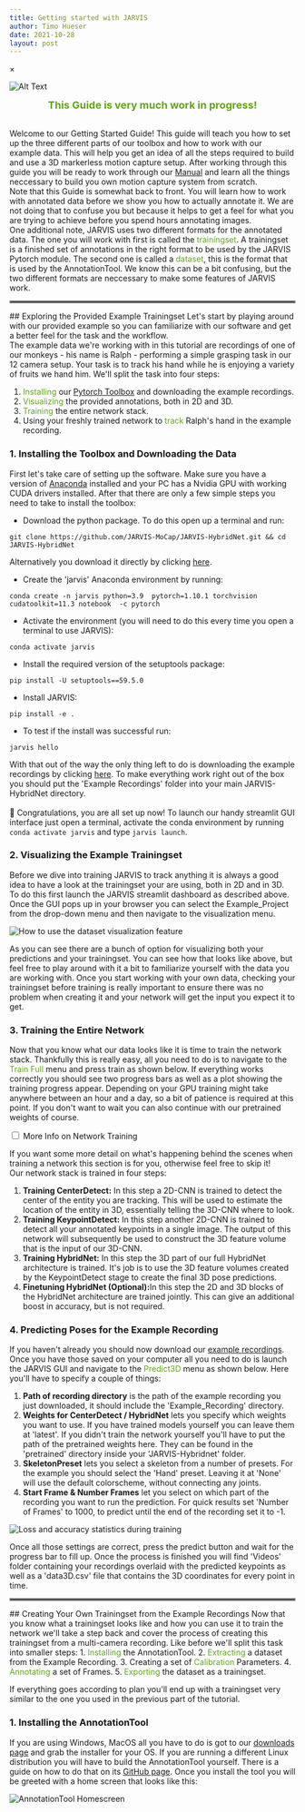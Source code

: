 ```yaml
---
title: Getting started with JARVIS
author: Timo Hueser
date: 2021-10-28
layout: post
---
```


<link rel="stylesheet" href="{{site.baseurl}}/docs/assets/css/post.css">
<div id="Modal" class="modal">
 <span class="close">&times;</span>
 <img class="modal-content" id="modalImg">
 <div id="caption"></div>
</div>
<script src="{{site.baseurl}}/docs/assets/js/image_modal.js"> </script>

![Alt Text](docs/assets/overview.svg)

<center>
<span style="color:#63a31f;font-size:18px"><b>This Guide is very much work in progress!</b></span><br><br>
</center>

<!-- <center>
<span style="color:#63a31f;font-size:18px"><b>This Guide is also available as a series of videos on Youtube!</b></span><br>
<iframe width="336" height="189" src="https://www.youtube.com/embed/videoseries?list=PLHRdrn7aySLfxchhU8X_aTkcDVRMlwvPP" title="YouTube video player" frameborder="0" allow="accelerometer; autoplay; clipboard-write; encrypted-media; gyroscope; picture-in-picture" allowfullscreen></iframe>
</center> -->

Welcome to our Getting Started Guide! This guide will teach you how to set up the three different parts of our toolbox and how to work with our example data. This will help you get an idea of all the steps required to build and use a 3D markerless motion capture setup. After working through this guide you will be ready to work through our [Manual](/jarvis-docs/2021-10-29-manual.html) and learn all the things neccessary to build you own motion capture system from scratch.\
Note that this Guide is somewhat back to front. You will learn how to work with annotated data before we show you how to actually annotate it. We are not doing that to confuse you but because it helps to get a feel for what you are trying to achieve before you spend hours annotating images.<br>
One additional note, JARVIS uses two different formats for the annotated data. The one you will work with first is called the <span style="color:#63a31f">trainingset</span>. A trainingset is a finished set of annotations in the right format to be used by the JARVIS Pytorch module. The second one is called a <span style="color:#63a31f">dataset</span>, this is the format that is used by the AnnotationTool. We know this can be a bit confusing, but the two different formats are neccessary to make some features of JARVIS work.

<hr style="border:2px solid gray">
## Exploring the Provided Example Trainingset
Let's start by playing around with our provided example so you can familiarize with our software and get a better feel for the task and the workflow.<br>
The example data we're working with in this tutorial are recordings of one of our monkeys - his name is Ralph - performing a simple grasping task in our 12 camera setup. Your task is to track his hand while he is enjoying a variety of fruits we hand him.
We'll split the task into four steps:

1. <span style="color:#63a31f">Installing</span> our [Pytorch Toolbox](https://www.lensation.de/calculator.html) and downloading the example recordings.
2. <span style="color:#63a31f">Visualizing</span> the provided annotations, both in 2D and 3D.
3. <span style="color:#63a31f">Training</span> the entire network stack.
4. Using your freshly trained network to <span style="color:#63a31f">track</span> Ralph's hand in the example recording.

### 1. Installing the Toolbox and Downloading the Data
First let's take care of setting up the software. Make sure you have a version of [Anaconda](https://www.anaconda.com/) installed and your PC has a Nvidia GPU with working CUDA drivers installed.
After that there are only a few simple steps you need to take to install the toolbox:
- Download the python package. To do this open up a terminal and run:
```
git clone https://github.com/JARVIS-MoCap/JARVIS-HybridNet.git && cd JARVIS-HybridNet
```
Alternatively you download it directly by clicking [here](https://github.com/JARVIS-MoCap/JARVIS-HybridNet/archive/refs/heads/master.zip).

- Create the 'jarvis' Anaconda environment by running:
```
conda create -n jarvis python=3.9  pytorch=1.10.1 torchvision cudatoolkit=11.3 notebook  -c pytorch
```

- Activate the environment (you will need to do this every time you open a terminal to use JARVIS):
```
conda activate jarvis
```

- Install the required version of the setuptools package:
```
pip install -U setuptools==59.5.0
```

- Install JARVIS:
```
pip install -e .
```

- To test if the install was successful run:
```
jarvis hello
```

With that out of the way the only thing left to do is downloading the example recordings by clicking [here](). To make everything work right out of the box you should put the 'Example Recordings' folder into your main JARVIS-HybridNet directory.<br>
<br>
:tada: Congratulations, you are all set up now! To launch our handy streamlit GUI interface just open a terminal, activate the conda environment by running `conda activate jarvis` and type `jarvis launch`.


### 2. Visualizing the Example Trainingset
Before we dive into training JARVIS to track anything it is always a good idea to have a look at the trainingset your are using, both in 2D and in 3D.<br>
To do this first launch the JARVIS streamlit dashboard as described above. Once the GUI pops up in your browser you can select the Example_Project from the drop-down menu and then navigate to the visualization menu.

<img class="modalImg center" id="Dataset_Vis" src="docs/assets/gifs/dataset_vis.gif" alt="How to use the dataset visualization feature">
<script>create_modal("Dataset_Vis");</script>

As you can see there are a bunch of option for visualizing both your predictions and your trainingset. You can see how that looks like above, but feel free to play around with it a bit to familiarize yourself with the data you are working with. Once you start working with your own data, checking your trainingset before training is really important to ensure there was no problem when creating it and your network will get the input you expect it to get.


### 3. Training the Entire Network
Now that you know what our data looks like it is time to train the network stack. Thankfully this is really easy, all you need to do is to navigate to the <span style="color:#63a31f">Train Full</span> menu and press train as shown below. If everything works correctly you should see two progress bars as well as a plot showing the training progress appear. Depending on your GPU training might take anywhere between an hour and a day, so a bit of patience is required at this point. If you don't want to wait you can also continue with our pretrained weights of course.

<div class="wrap-collabsible">
  <input id="collapsible" class="toggle" type="checkbox">
  <label for="collapsible" class="lbl-toggle">More Info on Network Training</label>
  <div class="collapsible-content">
    <div class="content-inner">
      <p>
        If you want some more detail on what's happening behind the scenes when training a network this section is for you, otherwise feel free to skip it!<br>
        Our network stack is trained in four steps:
        <ol>
        <li><b>Training CenterDetect:</b> In this step a 2D-CNN is trained to detect the center of the entity you are tracking. This will be used to estimate the location of the entity in 3D, essentially telling the 3D-CNN where to look.</li>
        <li><b>Training KeypointDetect:</b> In this step another 2D-CNN is trained to detect all your annotated keypoints in a single image. The output of this network will subsequently be used to construct the 3D feature volume that is the input of our 3D-CNN. </li>
        <li><b>Training HybridNet:</b> In this step the 3D part of our full HybridNet architecture is trained. It's job is to use the 3D feature volumes created by the KeypointDetect stage to create the final 3D pose predictions.</li>
        <li><b>Finetuning HybridNet (Optional):</b>In this step the 2D and 3D blocks of the HybridNet architecture are trained jointly. This can give an additional boost in accuracy, but is not required.</li>
        </ol>
      </p>
    </div>
  </div>
</div>


### 4. Predicting Poses for the Example Recording
If you haven't already you should now download our [example recordings](). Once you have those saved on your computer all you need to do is launch the JARVIS GUI and navigate to the <span style="color:#63a31f">Predict3D</span> menu as shown below. Here you'll have to specify a couple of things:
1. **Path of recording directory** is the path of the example recording you just downloaded, it should include the 'Example_Recording' directory.
3. **Weights for CenterDetect / HybridNet** lets you specify which weights you want to use. If you have trained models yourself you can leave them at 'latest'. If you didn't train the network yourself you'll have to put the path of the pretrained weights here. They can be found in the 'pretrained' directory inside your 'JARVIS-Hybridnet' folder.
4. **SkeletonPreset** lets you select a skeleton from a number of presets. For the example you should select the 'Hand' preset. Leaving it at 'None' will use the default colorscheme, without connecting any joints.
5. **Start Frame & Number Frames** let you select on which part of the recording you want to run the prediction. For quick results set 'Number of Frames' to 1000, to predict until the end of the recording set it to -1.

<img class="modalImg center" id="Training_Screenshot" src="docs/assets/Training_Screenshot.png" alt="Loss and accuracy statistics during training">
<script>create_modal("Training_Screenshot");</script>


Once all those settings are correct, press the predict button and wait for the progress bar to fill up. Once the process is finished you will find 'Videos' folder containing your recordings overlaid with the predicted keypoints as well as a 'data3D.csv' file that contains the 3D coordinates for every point in time.

<hr style="border:2px solid gray">
## Creating Your Own Trainingset from the Example Recordings
Now that you know what a trainingset looks like and how you can use it to train the network we'll take a step back and cover the process of creating this trainingset from a multi-camera recording. Like before we'll split this task into smaller steps:
1. <span style="color:#63a31f">Installing</span> the AnnotationTool.
2. <span style="color:#63a31f">Extracting</span> a dataset from the Example Recording.
3. Creating a set of <span style="color:#63a31f">Calibration</span> Parameters.
4. <span style="color:#63a31f">Annotating</span> a set of Frames.
5. <span style="color:#63a31f">Exporting</span> the dataset as a trainingset.

If everything goes according to plan you'll end up with a trainingset very similar to the one you used in the previous part of the tutorial.

### 1. Installing the AnnotationTool
If you are using Windows, MacOS all you have to do is got to our [downloads page]() and grab the installer for your OS. If you are running a different Linux distribution you will have to build the AnnotationTool yourself. There is a guide on how to do that on its [GitHub page](https://github.com/JARVIS-MoCap/JARVIS-AnnotationTool).
Once you install the tool you will be greeted with a home screen that looks like this:

<img class="modalImg center" id="HomeScreenImg" src="docs/assets/AnnotationTool_HomeScreen.png" alt="AnnotationTool Homescreen">
<script>create_modal("HomeScreenImg");</script>


<!-- :tada: That's it! Now it's time to get started with training a model on your own data. If you want to learn more about our toolbox we strongly suggest you have a look at our [Manual](/jarvis-docs/2021-10-29-manual.html). There you will find detailed instructions on every step of building a 3D motion capture setup with JARVIS. -->
